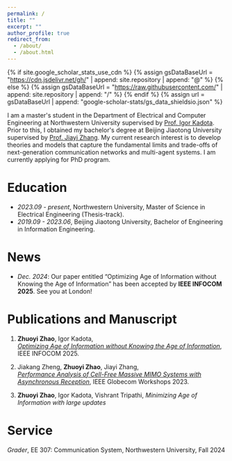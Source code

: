 ```yaml
---
permalink: /
title: ""
excerpt: ""
author_profile: true
redirect_from: 
  - /about/
  - /about.html
---
```


{% if site.google_scholar_stats_use_cdn %}
{% assign gsDataBaseUrl = "https://cdn.jsdelivr.net/gh/" | append: site.repository | append: "@" %}
{% else %}
{% assign gsDataBaseUrl = "https://raw.githubusercontent.com/" | append: site.repository | append: "/" %}
{% endif %}
{% assign url = gsDataBaseUrl | append: "google-scholar-stats/gs_data_shieldsio.json" %}

<span class='anchor' id='about-me'></span>

I am a master's student in the Department of Electrical and Computer Engineering at Northwestern University supervised by [Prof. Igor Kadota](https://sites.northwestern.edu/kadota/). Prior to this, I obtained my bachelor's degree at Beijing Jiaotong University supervised by [Prof. Jiayi Zhang](https://sites.google.com/site/jiayizhang8650/). My current research interest is to develop theories and models that capture the fundamental limits and trade-offs of next-generation communication networks and multi-agent systems. I am currently applying for PhD program.

# Education
- *2023.09 - present*, Northwestern University, Master of Science in Electrical Engineering (Thesis-track). 
- *2019.09 - 2023.06*, Beijing Jiaotong University, Bachelor of Engineering in Information Engineering. 

# News
- *Dec. 2024*: Our paper entitled “Optimizing Age of Information without Knowing the Age of Information” has been accepted by **IEEE INFOCOM 2025**. See you at London!

# Publications and Manuscript 

1. **Zhuoyi Zhao**, Igor Kadota,  
   *[Optimizing Age of Information without Knowing the Age of Information](https://arxiv.org/pdf/2501.06688)*, IEEE INFOCOM 2025.

2. Jiakang Zheng, **Zhuoyi Zhao**, Jiayi Zhang,  
   *[Performance Analysis of Cell-Free Massive MIMO Systems with Asynchronous Reception](https://arxiv.org/pdf/2210.08869)*, IEEE Globecom Workshops 2023.

3. **Zhuoyi Zhao**, Igor Kadota, Vishrant Tripathi,
   *Minimizing Age of Information with large updates*

# Service
*Grader*, EE 307: Communication System, Northwestern University, Fall 2024


